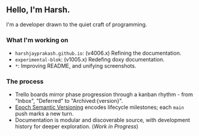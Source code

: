 ## Hello, I'm Harsh.

I'm a developer drawn to the quiet craft of programming.

### What I'm working on

- `harshjayprakash.github.io`: (v4006.x) Refining the documentation.
- `experimental-blok`: (v1005.x) Redefing doxy documentation.
- `*`: Improving README, and unifying screenshots.

### The process

- Trello boards mirror phase progression through a kanban rhythm - from "Inbox", "Deferred" to "Archived:{version}".
- [Epoch Semantic Versioning](https://antfu.me/posts/epoch-semver) encodes lifecycle milestones; each `main` push marks a new turn.
- Documentation is modular and discoverable source, with development history for deeper exploration. (*Work in Progress*)